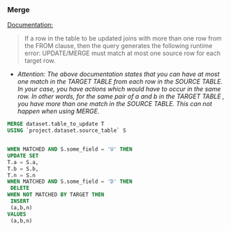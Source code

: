 ### Merge

[Documentation:](https://cloud.google.com/bigquery/docs/reference/standard-sql/dml-syntax#merge_examples)
>If a row in the table to be updated joins with more than one row from the FROM clause, then the query generates the following runtime error: UPDATE/MERGE must match at most one source row for each target row.

 - *Attention: The above documentation states that you can have at most one match in the TARGET TABLE from each row in the SOURCE TABLE. In your case, you have actions which would have to occur in the same row. In other words, for the same pair of a and b in the TARGET TABLE , you have more than one match in the SOURCE TABLE. This can not happen when using MERGE.*
 
 ```sql
MERGE dataset.table_to_update T 
USING `project.dataset.source_table` S


WHEN MATCHED AND S.some_field = 'U' THEN
UPDATE SET 
T.a = S.a,
T.b = S.b,
T.n = S.n
WHEN MATCHED AND S.some_field = 'D' THEN
  DELETE
WHEN NOT MATCHED BY TARGET THEN
  INSERT 
  (a,b,n) 
VALUES
  (a,b,n)
 ```
